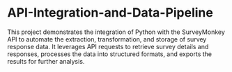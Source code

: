# API-Integration-and-Data-Pipeline
This project demonstrates the integration of Python with the SurveyMonkey API to automate the extraction, transformation, and storage of survey response data. It leverages API requests to retrieve survey details and responses, processes the data into structured formats, and exports the results for further analysis.
